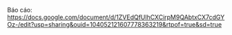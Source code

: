 Báo cáo: https://docs.google.com/document/d/1ZVEdQfUlhCXCirpM9QAbtxCX7cdGYOz-/edit?usp=sharing&ouid=104052121607778363219&rtpof=true&sd=true
